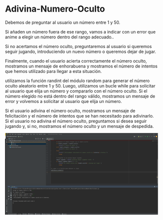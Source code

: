 # Adivina-Numero-Oculto
Debemos de preguntar al usuario un número entre 1 y 50.

Si añaden un número fuera de ese rango, vamos a indicar con un error que anime a elegir un número dentro del rango adecuado..

Si no acertamos el número oculto, preguntaremos al usuario si queremos seguir jugando, introduciendo un nuevo número o queremos dejar de jugar.

Finalmente, cuando el usuario acierta correctamente el número oculto, mostramos un mensaje de enhorabuena y mostramos el número de intentos que hemos utilizado para llegar a esta situación.

utilizamos la función randint del módulo random para generar el número oculto aleatorio entre 1 y 50. Luego, utilizamos un bucle while para solicitar al usuario que elija un número y compararlo con el número oculto. Si el número elegido no está dentro del rango válido, mostramos un mensaje de error y volvemos a solicitar al usuario que elija un número.

Si el usuario adivina el número oculto, mostramos un mensaje de felicitación y el número de intentos que se han necesitado para adivinarlo. Si el usuario no adivina el número oculto, preguntamos si desea seguir jugando y, si no, mostramos el número oculto y un mensaje de despedida.

![This is an image](https://github.com/aplprogramacion/Adivina-Numero-Oculto/blob/master/Captura%20de%20pantalla%20(49).png)
